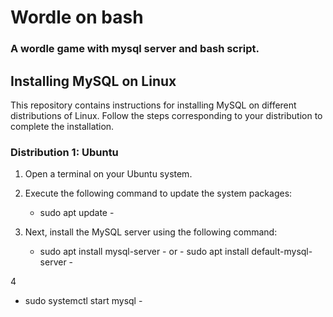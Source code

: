 # Wordle on bash
### A wordle game with mysql server and bash script.


## Installing MySQL on Linux

This repository contains instructions for installing MySQL on different distributions of Linux. Follow the steps corresponding to your distribution to complete the installation.

### Distribution 1: Ubuntu

1. Open a terminal on your Ubuntu system.
2. Execute the following command to update the system packages:
   - sudo apt update -

3. Next, install the MySQL server using the following command:
   - sudo apt install mysql-server - or - sudo apt install default-mysql-server -

4
   - sudo systemctl start mysql -
